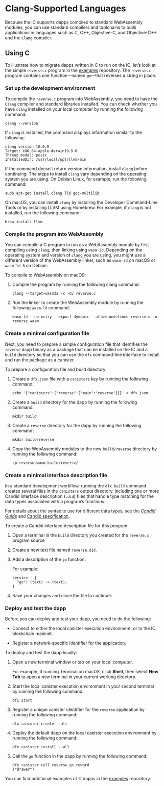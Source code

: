 # Clang-Supported Languages

Because the IC supports dapps compiled to standard WebAssembly modules, you can use standard compilers and toolchains to build applications in languages such as C, C++, Objective-C, and Objective-C++ and the `Clang` compiler.

## Using C

To illustrate how to migrate dapps written in C to run on the IC, let’s look at the simple `reverse.c` program in the [examples](https://github.com/dfinity/examples/tree/master/c) repository. The `reverse.c` program contains one function—named `go`—that reverses a string in place.

### Set up the development environment

To compile the `reverse.c` program into WebAssembly, you need to have the `Clang` compiler and standard libraries installed. You can check whether you have `clang` installed on your local computer by running the following command:

    clang --version

If `clang` is installed, the command displays information similar to the following:

    clang version 10.0.0
    Target: x86_64-apple-darwin19.5.0
    Thread model: posix
    InstalledDir: /usr/local/opt/llvm/bin

If the command doesn’t return version information, install `clang` before continuing. The steps to install `clang` vary depending on the operating system you are using. On Debian Linux, for example, run the following command:

    sudo apt-get install clang lld gcc-multilib

On macOS, you can install `clang` by installing the Developer Command-Line Tools or by installing LLVM using Homebrew. For example, if `clang` is not installed, run the following command:

    brew install llvm

### Compile the program into WebAssembly

You can compile a C program to run as a WebAssembly module by first compiling using `clang`, then linking using `wasm-ld`. Depending on the operating system and version of `clang` you are using, you might use a different version of the WebAssembly linker, such as `wasm-ld` on macOS or `wasm-ld-8` on Debian.

To compile to WebAssembly on macOS:

1.  Compile the program by running the following clang command:

        clang --target=wasm32 -c -O3 reverse.c

2.  Run the linker to create the WebAssembly module by running the following `wasm-ld` command:

        wasm-ld --no-entry --export-dynamic --allow-undefined reverse.o -o reverse.wasm

### Create a minimal configuration file

Next, you need to prepare a simple configuration file that identifies the `reverse` dapp binary as a package that can be installed on the IC and a `build` directory so that you can use the `dfx` command-line interface to install and run the package as a canister.

To prepare a configuration file and build directory:

1.  Create a `dfx.json` file with a `canisters` key by running the following command:

        echo '{"canisters":{"reverse":{"main":"reverse"}}}' > dfx.json

2.  Create a `build` directory for the dapp by running the following command:

        mkdir build

3.  Create a `reverse` directory for the dapp by running the following command:

        mkdir build/reverse

4.  Copy the WebAssembly modules to the new `build/reverse` directory by running the following command:

        cp reverse.wasm build/reverse/

### Create a minimal interface description file

In a standard development workflow, running the `dfx build` command creates several files in the `canisters` output directory, including one or more Candid interface description (`.did`) files that handle type matching for the data types associated with a program’s functions.

For details about the syntax to use for different data types, see the [*Candid Guide*](/developer-docs/backend/candid/index.md) and [Candid specification](https://github.com/dfinity/candid/tree/master/spec).

To create a Candid interface description file for this program:

1.  Open a terminal in the `build` directory you created for the `reverse.c` program source

2.  Create a new text file named `reverse.did`.

3.  Add a description of the `go` function.

    For example:

        service : {
          "go": (text) -> (text);
        }

4.  Save your changes and close the file to continue.

### Deploy and test the dapp

Before you can deploy and test your dapp, you need to do the following:

-   Connect to either the local canister execution environment, or to the IC blockchain mainnet.

-   Register a network-specific identifier for the application.

To deploy and test the dapp locally:

1.  Open a new terminal window or tab on your local computer.

    For example, if running Terminal on macOS, click **Shell**, then select **New Tab** to open a new terminal in your current working directory.

2.  Start the local canister execution environment in your second terminal by running the following command:

        dfx start

3.  Register a unique canister identifier for the `reverse` application by running the following command:

        dfx canister create --all

4.  Deploy the default dapp on the local canister execution environment by running the following command:

        dfx canister install --all

5.  Call the `go` function in the dapp by running the following command:

        dfx canister call reverse go reward
        ("drawer")

You can find additional examples of C dapps in the [examples](https://github.com/dfinity/examples/tree/master/c) repository.
